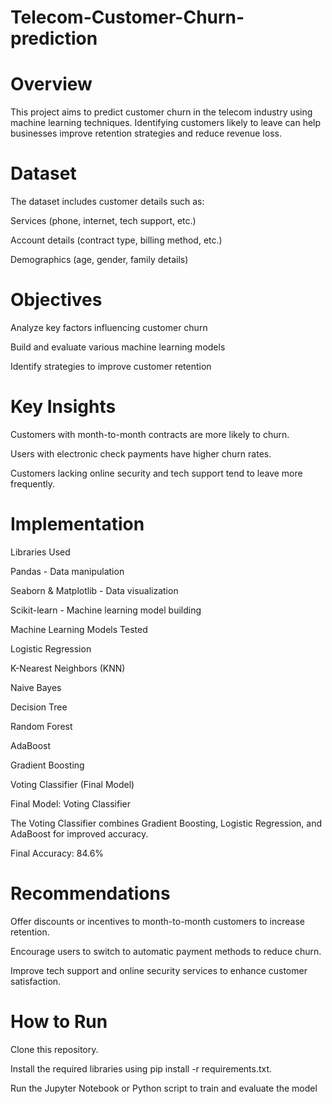 # Telecom-Customer-Churn-prediction


# Overview

This project aims to predict customer churn in the telecom industry using machine learning techniques. Identifying customers likely to leave can help businesses improve retention strategies and reduce revenue loss.

# Dataset

The dataset includes customer details such as:

Services (phone, internet, tech support, etc.)

Account details (contract type, billing method, etc.)

Demographics (age, gender, family details)



# Objectives

Analyze key factors influencing customer churn

Build and evaluate various machine learning models

Identify strategies to improve customer retention

# Key Insights

Customers with month-to-month contracts are more likely to churn.

Users with electronic check payments have higher churn rates.

Customers lacking online security and tech support tend to leave more frequently.

# Implementation

Libraries Used

Pandas - Data manipulation

Seaborn & Matplotlib - Data visualization

Scikit-learn - Machine learning model building

Machine Learning Models Tested

Logistic Regression

K-Nearest Neighbors (KNN)

Naive Bayes

Decision Tree

Random Forest

AdaBoost

Gradient Boosting

Voting Classifier (Final Model)

Final Model: Voting Classifier

The Voting Classifier combines Gradient Boosting, Logistic Regression, and AdaBoost for improved accuracy.

Final Accuracy: 84.6%

# Recommendations

Offer discounts or incentives to month-to-month customers to increase retention.

Encourage users to switch to automatic payment methods to reduce churn.

Improve tech support and online security services to enhance customer satisfaction.

# How to Run

Clone this repository.

Install the required libraries using pip install -r requirements.txt.

Run the Jupyter Notebook or Python script to train and evaluate the model

